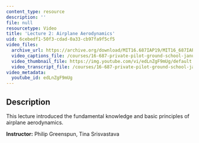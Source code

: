 ```yaml
---
content_type: resource
description: ''
file: null
resourcetype: Video
title: 'Lecture 2: Airplane Aerodynamics'
uid: 6cebedf1-50f3-cdad-0a33-cb97fa9f5cf5
video_files:
  archive_url: https://archive.org/download/MIT16.687IAP19/MIT16_687IAP19_lec02_300k.mp4
  video_captions_file: /courses/16-687-private-pilot-ground-school-january-iap-2019/c5331b91523754a7a0346bec1e090cf6_edLnZgF9mUg.vtt
  video_thumbnail_file: https://img.youtube.com/vi/edLnZgF9mUg/default.jpg
  video_transcript_file: /courses/16-687-private-pilot-ground-school-january-iap-2019/a9cc650442f54aead8d49509f9925366_edLnZgF9mUg.pdf
video_metadata:
  youtube_id: edLnZgF9mUg
---
```


Description
-----------

This lecture introduced the fundamental knowledge and basic principles of airplane aerodynamics.

**Instructor:** Philip Greenspun, Tina Srisvastava